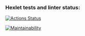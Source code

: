 ### Hexlet tests and linter status:
[![Actions Status](https://github.com/Aleksandr2302/frontend-project-44/workflows/hexlet-check/badge.svg)](https://github.com/Aleksandr2302/frontend-project-44/actions)

[![Maintainability](https://api.codeclimate.com/v1/badges/a44e95c9e1de21a7bad8/maintainability)](https://codeclimate.com/github/Aleksandr2302/frontend-project-44/maintainability)